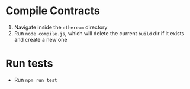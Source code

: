 # Compile Contracts

1. Navigate inside the `ethereum` directory
2. Run `node compile.js`, which will delete the current `build` dir if it exists and create a new one

# Run tests

- Run `npm run test`
